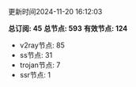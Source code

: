 更新时间2024-11-20 16:12:03

**总订阅: 45**
**总节点: 593**
**有效节点: 124**
- v2ray节点: 85
- ss节点: 31
- trojan节点: 7
- ssr节点: 1
